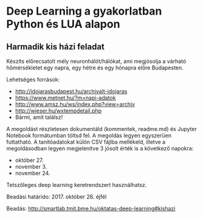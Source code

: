 # Deep Learning a gyakorlatban Python és LUA alapon
## Harmadik kis házi feladat

Készíts előrecsatolt mély neuronhálót/hálókat, ami megjósolja a várható hőmérsékletet egy napra, egy hétre és egy hónapra előre Budapesten. 

Lehetséges források: 
* http://idojarasbudapest.hu/archivalt-idojaras
* https://www.metnet.hu/?m=napi-adatok 
* http://www.amsz.hu/ws/index.php?view=archiv
* http://wieser.hu/wxtempdetail.php
* Bármi, amit találsz!

A megoldást részletesen dokumentáld (kommentek, readme.md) és Jupyter Notebook formátumban töltsd fel. A megoldás legyen egyszerűen futtatható.
A tanítóadatokat külön CSV fájlba mellékeld, illetve a megoldásodban legyen megjelenítve 3 jósolt érték is a következő napokra:
* október 27.
* november 3.
* november 24.

Tetszőleges deep learning keretrendszert használhatsz.

Beadási határido: 2017. október 26. éjfél

Beadás: http://smartlab.tmit.bme.hu/oktatas-deep-learning#kishazi 
